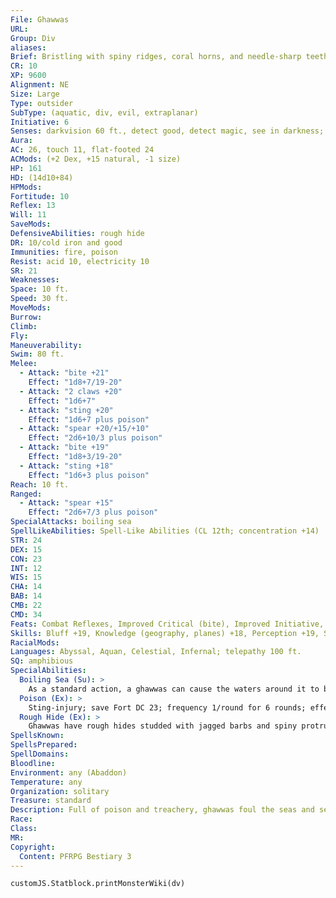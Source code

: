 ```yaml
---
File: Ghawwas
URL: 
Group: Div
aliases: 
Brief: Bristling with spiny ridges, coral horns, and needle-sharp teeth, this menacing biped seems to have emerged from some poisoned sea.
CR: 10
XP: 9600
Alignment: NE
Size: Large
Type: outsider
SubType: (aquatic, div, evil, extraplanar)
Initiative: 6
Senses: darkvision 60 ft., detect good, detect magic, see in darkness; Perception +19
Aura: 
AC: 26, touch 11, flat-footed 24
ACMods: (+2 Dex, +15 natural, -1 size)
HP: 161
HD: (14d10+84)
HPMods: 
Fortitude: 10
Reflex: 13
Will: 11
SaveMods: 
DefensiveAbilities: rough hide
DR: 10/cold iron and good
Immunities: fire, poison
Resist: acid 10, electricity 10
SR: 21
Weaknesses: 
Space: 10 ft.
Speed: 30 ft.
MoveMods: 
Burrow: 
Climb: 
Fly: 
Maneuverability: 
Swim: 80 ft.
Melee: 
  - Attack: "bite +21"
    Effect: "1d8+7/19-20"
  - Attack: "2 claws +20"
    Effect: "1d6+7"
  - Attack: "sting +20"
    Effect: "1d6+7 plus poison"
  - Attack: "spear +20/+15/+10"
    Effect: "2d6+10/3 plus poison"
  - Attack: "bite +19"
    Effect: "1d8+3/19-20"
  - Attack: "sting +18"
    Effect: "1d6+3 plus poison"
Reach: 10 ft.
Ranged: 
  - Attack: "spear +15"
    Effect: "2d6+7/3 plus poison"
SpecialAttacks: boiling sea
SpellLikeAbilities: Spell-Like Abilities (CL 12th; concentration +14)  Constant-detect good, detect magic   At Will-control water, curse water, deeper darkness, dimension door   3/day-hallucinatory terrain (DC 16), stinking cloud (DC 15), summon (level 6, 1 pairaka 60%), quench (DC 15)
STR: 24
DEX: 15
CON: 23
INT: 12
WIS: 15
CHA: 14
BAB: 14
CMB: 22
CMD: 34
Feats: Combat Reflexes, Improved Critical (bite), Improved Initiative, Lightning Reflexes, Multiattack, Power Attack, Weapon Focus (bite)
Skills: Bluff +19, Knowledge (geography, planes) +18, Perception +19, Stealth +15, Survival +19, Swim +32
RacialMods: 
Languages: Abyssal, Aquan, Celestial, Infernal; telepathy 100 ft.
SQ: amphibious
SpecialAbilities:
  Boiling Sea (Su): >
    As a standard action, a ghawwas can cause the waters around it to boil. Any creature within 50 feet of the ghawwas, within the same body of water, and at least half submerged takes 6d6 points of fire damage (Fortitude DC 23 half ). The save DC is Constitution-based.
  Poison (Ex): >
    Sting-injury; save Fort DC 23; frequency 1/round for 6 rounds; effect 1d6 Str; cure 2 consecutive saves.
  Rough Hide (Ex): >
    Ghawwas have rough hides studded with jagged barbs and spiny protrusions. Any creature striking a ghawwas with a natural weapon or an unarmed strike takes 1d6 points of slashing and piercing damage.
SpellsKnown: 
SpellsPrepared: 
SpellDomains: 
Bloodline: 
Environment: any (Abaddon)
Temperature: any
Organization: solitary
Treasure: standard
Description: Full of poison and treachery, ghawwas foul the seas and seek to bring ruin to those who dwell there. Ghawwas resemble a mixture of hulking humanoid, prehistoric fish, and poisonous bottom-feeder. While most ghawwas live in salt water, they sometimes teleport to oases to defile them or suck them dry. Although they see all mortals as enemies, ghawwas bear a particular grudge against peaceable, water-breathing creatures such as merfolk and locathah.  All ghawwas find the tolling of bells insufferable, the sound filling them with rage and driving them to seek out the source and destroy either the bell or those ringing it.  The typical ghawwas stands 12 feet tall and weighs close to 1,200 pounds.
Race: 
Class: 
MR: 
Copyright:
  Content: PFRPG Bestiary 3
---
```

```dataviewjs
customJS.Statblock.printMonsterWiki(dv)
```
